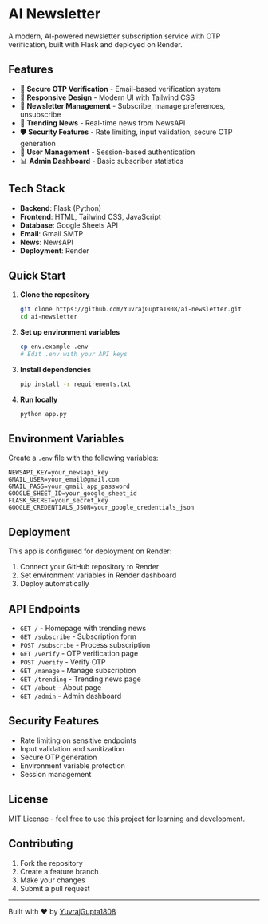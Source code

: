# AI Newsletter

A modern, AI-powered newsletter subscription service with OTP verification, built with Flask and deployed on Render.

## Features

- 🔐 **Secure OTP Verification** - Email-based verification system
- 📱 **Responsive Design** - Modern UI with Tailwind CSS
- 📧 **Newsletter Management** - Subscribe, manage preferences, unsubscribe
- 📰 **Trending News** - Real-time news from NewsAPI
- 🛡️ **Security Features** - Rate limiting, input validation, secure OTP generation
- 👤 **User Management** - Session-based authentication
- 📊 **Admin Dashboard** - Basic subscriber statistics

## Tech Stack

- **Backend**: Flask (Python)
- **Frontend**: HTML, Tailwind CSS, JavaScript
- **Database**: Google Sheets API
- **Email**: Gmail SMTP
- **News**: NewsAPI
- **Deployment**: Render

## Quick Start

1. **Clone the repository**
   ```bash
   git clone https://github.com/YuvrajGupta1808/ai-newsletter.git
   cd ai-newsletter
   ```

2. **Set up environment variables**
   ```bash
   cp env.example .env
   # Edit .env with your API keys
   ```

3. **Install dependencies**
   ```bash
   pip install -r requirements.txt
   ```

4. **Run locally**
   ```bash
   python app.py
   ```

## Environment Variables

Create a `.env` file with the following variables:

```env
NEWSAPI_KEY=your_newsapi_key
GMAIL_USER=your_email@gmail.com
GMAIL_PASS=your_gmail_app_password
GOOGLE_SHEET_ID=your_google_sheet_id
FLASK_SECRET=your_secret_key
GOOGLE_CREDENTIALS_JSON=your_google_credentials_json
```

## Deployment

This app is configured for deployment on Render:

1. Connect your GitHub repository to Render
2. Set environment variables in Render dashboard
3. Deploy automatically

## API Endpoints

- `GET /` - Homepage with trending news
- `GET /subscribe` - Subscription form
- `POST /subscribe` - Process subscription
- `GET /verify` - OTP verification page
- `POST /verify` - Verify OTP
- `GET /manage` - Manage subscription
- `GET /trending` - Trending news page
- `GET /about` - About page
- `GET /admin` - Admin dashboard

## Security Features

- Rate limiting on sensitive endpoints
- Input validation and sanitization
- Secure OTP generation
- Environment variable protection
- Session management

## License

MIT License - feel free to use this project for learning and development.

## Contributing

1. Fork the repository
2. Create a feature branch
3. Make your changes
4. Submit a pull request

---

Built with ❤️ by [YuvrajGupta1808](https://github.com/YuvrajGupta1808)
